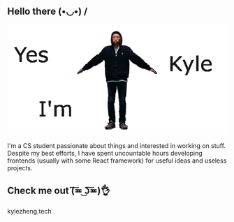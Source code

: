 ## Hello there  (•◡•) /
![Image of Kyle](https://github.com/zhengkyl/zhengkyl/blob/master/spinsplash.gif)

I'm a CS student passionate about things and interested in working on stuff. Despite my best efforts, I have spent uncountable hours developing frontends (usually with some React framework) for useful ideas and useless projects.


## Check me out (͠≖ ͜ʖ͠≖)👌

kylezheng.tech
<!--
**zhengkyl/zhengkyl** is a ✨ _special_ ✨ repository because its `README.md` (this file) appears on your GitHub profile.

Here are some ideas to get you started:

- 🔭 I’m currently working on ...
- 🌱 I’m currently learning ...
- 👯 I’m looking to collaborate on ...
- 🤔 I’m looking for help with ...
- 💬 Ask me about ...
- 📫 How to reach me: ...
- 😄 Pronouns: ...
- ⚡ Fun fact: ...
-->
